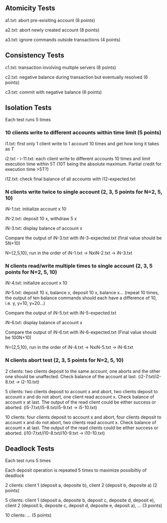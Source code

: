 ## Atomicity Tests
a1.txt: abort pre-exisiting account (8 points)

a2.txt: abort newly created account (8 points)

a3.txt: ignore commands outside transactions (4 points)

## Consistency Tests
c1.txt: transaction involving multiple servers (8 points)

c2.txt: negative balance during transaction but eventually resolved (6 points)

c3.txt: commit with negative balance (6 points)

## Isolation Tests
Each test runs 5 times

### 10 clients write to different accounts within time limit (5 points)
i1.txt: first only 1 client write to 1 account 10 times and get how long it takes as T

i2.txt - i-11.txt: each client write to different accounts 10 times and limit execution time within 5T (10T being the absolute maximum. Partial credit for execution time >5T?)

i12.txt: check final balance of all accounts with i12-expected.txt

### N clients write twice to single account (2, 3, 5 points for N=2, 5, 10)
iN-1.txt: initialize account x 10

iN-2.txt: deposit 10 x, withdraw 5 x

iN-3.txt: display balance of account x

Compare the output of iN-3.txt with iN-3-expected.txt (final value should be 5N+10)

N={2,5,10}, run in the order of iN-1.txt -> NxiN-2.txt -> iN-3.txt

### N clients read/write multiple times to single account (2, 3, 5 points for N=2, 5, 10)
iN-4.txt: initialize account x 10

iN-5.txt: deposit 10 x, balance x, deposit 10 x, balance x... (repeat 10 times, the output of ten balance commands should each have a difference of 10, i.e. y, y+10, y+20...)

Compare the output of iN-5.txt with iN-5-expected.txt

iN-6.txt: display balance of account x

Compare the output of iN-6.txt with iN-6-expected.txt (Final value should be 100N+10)

N={2,5,10}, run in the order of iN-4.txt -> NxiN-5.txt -> iN-6.txt

### N clients abort test (2, 3, 5 points for N=2, 5, 10)
2 clients: two clients deposit to the same account, one aborts and the other one should be unaffected. Check balance of the account at last. (i2-7.txt/i2-8.txt -> i2-10.txt)

5 clients: two clients deposit to account x and abort, two clients deposit to account x and do not abort, one client read account x. Check balance of account x at last. The output of the read client could be either success or aborted. (i5-7.txt/i5-8.txt/i5-9.txt -> i5-10.txt)

10 clients: four clients deposit to account x and abort, four clients deposit to account x and do not abort, two clients read account x. Check balance of account x at last. The output of the read clients could be either success or aborted. (i10-7.txt/i10-8.txt/i10-9.txt -> i10-10.txt)

## Deadlock Tests
Each test runs 5 times

Each deposit operation is repeated 5 times to maximize possibiltiy of deadlock

2 clients: client 1 (deposit a, deposite b), client 2 (deposit b, deposite a) (2 points)

5 clients: client 1 (deposit a, deposite b, deposit c, deposite d, deposit e), client 2 (deposit b, deposite c, deposit d, deposite e, deposit a), ... (3 points)

10 clients: ... (5 points)